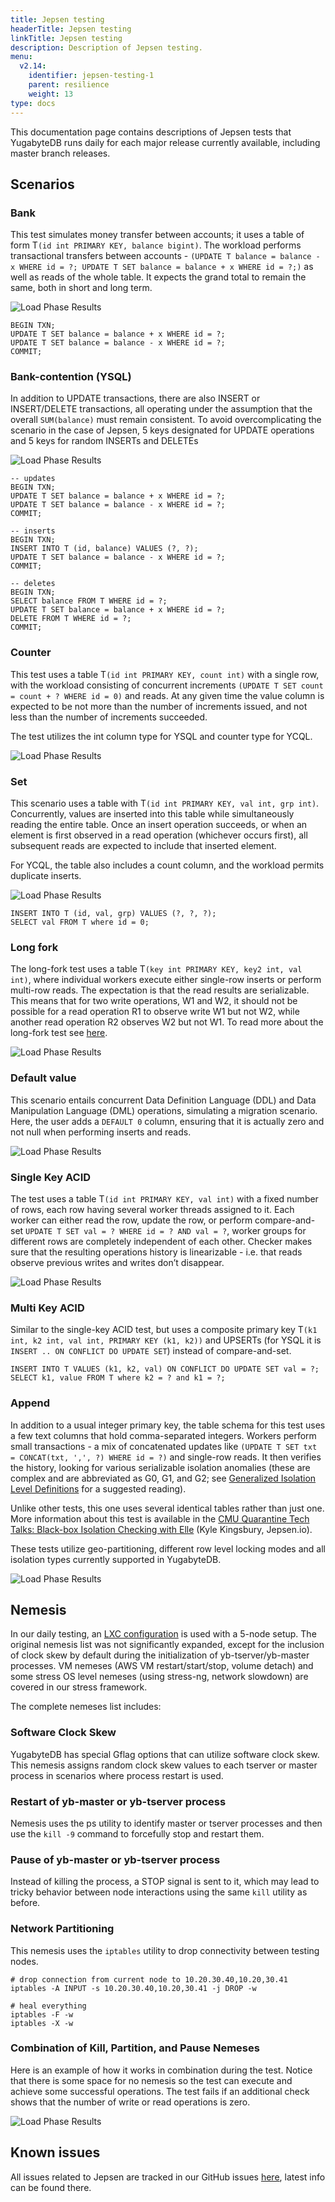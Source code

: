 ```yaml
---
title: Jepsen testing
headerTitle: Jepsen testing
linkTitle: Jepsen testing
description: Description of Jepsen testing.
menu:
  v2.14:
    identifier: jepsen-testing-1
    parent: resilience
    weight: 13
type: docs
---
```



This documentation page contains descriptions of Jepsen tests that YugabyteDB runs daily for each
major release currently available, including master branch releases.

## Scenarios

### Bank

This test simulates money transfer between accounts; it uses a table of form T`(id int PRIMARY KEY,
balance bigint)`. The workload performs transactional transfers between accounts - `(UPDATE T
balance = balance - x WHERE id = ?; UPDATE T SET balance = balance + x WHERE id = ?;)` as well as
reads of the whole table. It expects the grand total to remain the same, both in short and long
term.

![Load Phase Results](/images/benchmark/jepsen/jepsen-1-bank.png)

```plpgsql
BEGIN TXN;
UPDATE T SET balance = balance + x WHERE id = ?;
UPDATE T SET balance = balance - x WHERE id = ?;
COMMIT;
```

### Bank-contention (YSQL)

In addition to UPDATE transactions, there are also INSERT or INSERT/DELETE transactions, all
operating under the assumption that the overall `SUM(balance)` must remain consistent. To avoid
overcomplicating the scenario in the case of Jepsen, 5 keys designated for UPDATE operations and 5
keys for random INSERTs and DELETEs

![Load Phase Results](/images/benchmark/jepsen/jepsen-2-bank-contention.png)

```plpgsql
-- updates
BEGIN TXN;
UPDATE T SET balance = balance + x WHERE id = ?;
UPDATE T SET balance = balance - x WHERE id = ?;
COMMIT;

-- inserts
BEGIN TXN;
INSERT INTO T (id, balance) VALUES (?, ?);
UPDATE T SET balance = balance - x WHERE id = ?;
COMMIT;

-- deletes
BEGIN TXN;
SELECT balance FROM T WHERE id = ?;
UPDATE T SET balance = balance + x WHERE id = ?;
DELETE FROM T WHERE id = ?;
COMMIT;
```

### Counter

This test uses a table T`(id int PRIMARY KEY, count int)` with a single row, with the workload
consisting of concurrent increments `(UPDATE T SET count = count + ? WHERE id = 0)` and reads. At
any
given time the value column is expected to be not more than the number of increments issued, and not
less than the number of increments succeeded.

The test utilizes the int column type for YSQL and counter type for YCQL.

![Load Phase Results](/images/benchmark/jepsen/jepsen-3-counter.png)

### Set

This scenario uses a table with T`(id int PRIMARY KEY, val int, grp int)`. Concurrently, values are
inserted into this table while simultaneously reading the entire table. Once an insert operation
succeeds, or when an element is first observed in a read operation (whichever occurs first), all
subsequent reads are expected to include that inserted element.

For YCQL, the table also includes a count column, and the workload permits duplicate inserts.

![Load Phase Results](/images/benchmark/jepsen/jepsen-4-set.png)

```plpgsql
INSERT INTO T (id, val, grp) VALUES (?, ?, ?);
SELECT val FROM T where id = 0;
```

### Long fork

The long-fork test uses a table T`(key int PRIMARY KEY, key2 int, val int)`, where individual
workers
execute either single-row inserts or perform multi-row reads. The expectation is that the read
results are serializable. This means that for two write operations, W1 and W2, it should not be
possible for a read operation R1 to observe write W1 but not W2, while another read operation R2
observes W2 but not W1.
To read more about the long-fork test see [here](https://jepsen-io.github.io/jepsen/jepsen.tests.long-fork.html).

![Load Phase Results](/images/benchmark/jepsen/jepsen-5-long-fork.png)

### Default value

This scenario entails concurrent Data Definition Language (DDL) and Data Manipulation Language (DML)
operations, simulating a migration scenario. Here, the user adds a `DEFAULT 0` column, ensuring that
it is actually zero and not null when performing inserts and reads.

![Load Phase Results](/images/benchmark/jepsen/jepsen-6-default-value.png)

### Single Key ACID

The test uses a table T`(id int PRIMARY KEY, val int)` with a fixed number of rows, each row having
several worker threads assigned to it. Each worker can either read the row, update the row, or
perform compare-and-set `UPDATE T SET val = ? WHERE id = ? AND val = ?`, worker groups for different
rows are completely independent of each other. Checker makes sure that the resulting operations
history is linearizable - i.e. that reads observe previous writes and writes don’t disappear.

![Load Phase Results](/images/benchmark/jepsen/jepsen-7-single-key-acid.png)

### Multi Key ACID

Similar to the single-key ACID test, but uses a composite primary key T`(k1 int, k2 int, val int,
PRIMARY KEY (k1, k2))` and UPSERTs (for YSQL it is `INSERT .. ON CONFLICT DO UPDATE SET`) instead of
compare-and-set.

```plpgsql
INSERT INTO T VALUES (k1, k2, val) ON CONFLICT DO UPDATE SET val = ?;
SELECT k1, value FROM T where k2 = ? and k1 = ?;
```

### Append

In addition to a usual integer primary key, the table schema for this test uses a few text columns
that hold comma-separated integers. Workers perform small transactions - a mix of concatenated
updates like `(UPDATE T SET txt = CONCAT(txt, ',', ?) WHERE id = ?)` and single-row reads. It then
verifies the history, looking for various serializable isolation anomalies (these are complex and
are abbreviated as G0, G1, and G2;
see [Generalized Isolation Level Definitions](http://pmg.csail.mit.edu/papers/icde00.pdf) for a
suggested
reading).

Unlike other tests, this one uses several identical tables rather than just one. More information
about this test is available in the [CMU Quarantine Tech Talks: Black-box Isolation Checking with
Elle](https://www.youtube.com/watch?v=OPJ_IcdSqig) (Kyle Kingsbury, Jepsen.io).

These tests utilize geo-partitioning, different row level locking modes and all isolation types
currently supported in YugabyteDB.

![Load Phase Results](/images/benchmark/jepsen/jepsen-8-append.png)

## Nemesis

In our daily testing, an [LXC configuration](https://linuxcontainers.org/lxc/introduction/) is used
with a 5-node setup. The original nemesis list
was not significantly expanded, except for the inclusion of clock skew by default during the
initialization of yb-tserver/yb-master processes. VM nemeses (AWS VM restart/start/stop, volume
detach) and some stress OS level nemeses (using stress-ng, network slowdown) are covered in our
stress framework.

The complete nemeses list includes:

### Software Clock Skew

YugabyteDB has special Gflag options that can utilize software clock skew. This nemesis assigns
random clock skew values to each tserver or master process in scenarios where process restart is
used.

### Restart of yb-master or yb-tserver process

Nemesis uses the ps utility to identify master or tserver processes and then use the `kill -9` command
to forcefully stop and restart them.

### Pause of yb-master or yb-tserver process

Instead of killing the process, a STOP signal is sent to it, which may lead to tricky behavior
between node interactions using the same `kill` utility as before.

### Network Partitioning

This nemesis uses the `iptables` utility to drop connectivity between testing nodes.

```shell
# drop connection from current node to 10.20.30.40,10.20,30.41
iptables -A INPUT -s 10.20.30.40,10.20,30.41 -j DROP -w

# heal everything
iptables -F -w
iptables -X -w
```

### Combination of Kill, Partition, and Pause Nemeses

Here is an example of how it works in combination during the test. Notice that there is some space
for no nemesis so the test can execute and achieve some successful operations. The test fails if an
additional check shows that the number of write or read operations is zero.

![Load Phase Results](/images/benchmark/jepsen/jepsen-9-nemesis-combine.png)

## Known issues

All issues related to Jepsen are tracked in our GitHub
issues [here](https://github.com/yugabyte/yugabyte-db/issues/10052), latest info can be found there.
